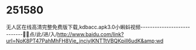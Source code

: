 # 251580
无人区在线高清完整免费版下载,kdbacc.apk3.0小蝌蚪视频----------------------------🐆🐆点/此/进/入/http://www.baidu.com/link?url=NoK8PT47PahMhFH8Vie_jnciyIKNTTtVBQKpill6udK&amp;wd
